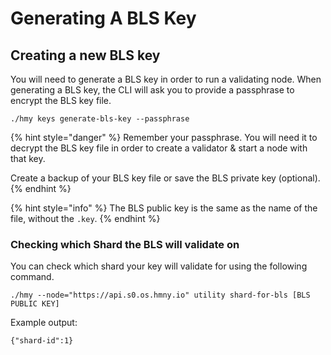 # Generating A BLS Key

## Creating a new BLS key

You will need to generate a BLS key in order to run a validating node. When generating a BLS key, the CLI will ask you to provide a passphrase to encrypt the BLS key file.‌

```text
./hmy keys generate-bls-key --passphrase
```

{% hint style="danger" %}
Remember your passphrase. You will need it to decrypt the BLS key file in order to create a validator & start a node with that key.

Create a backup of your BLS key file or save the BLS private key \(optional\).
{% endhint %}

{% hint style="info" %}
The BLS public key is the same as the name of the file, without the `.key`.
{% endhint %}

### Checking which Shard the BLS will validate on

You can check which shard your key will validate for using the following command.

```text
./hmy --node="https://api.s0.os.hmny.io" utility shard-for-bls [BLS PUBLIC KEY]
```

Example output:

```text
{"shard-id":1}
```

